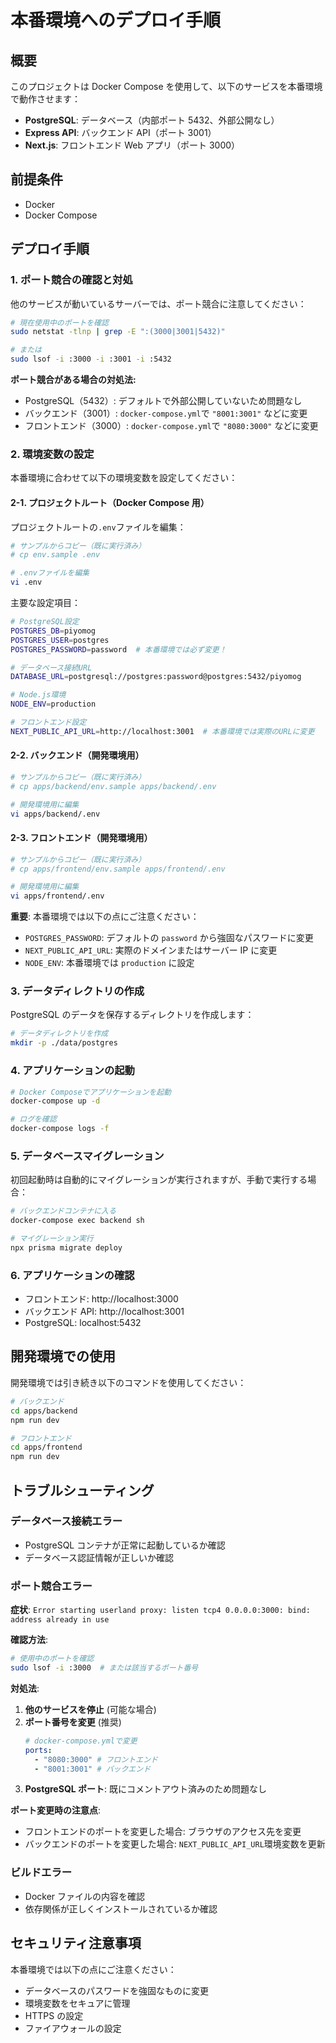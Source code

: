 # 本番環境へのデプロイ手順

## 概要

このプロジェクトは Docker Compose を使用して、以下のサービスを本番環境で動作させます：

- **PostgreSQL**: データベース（内部ポート 5432、外部公開なし）
- **Express API**: バックエンド API（ポート 3001）
- **Next.js**: フロントエンド Web アプリ（ポート 3000）

## 前提条件

- Docker
- Docker Compose

## デプロイ手順

### 1. ポート競合の確認と対処

他のサービスが動いているサーバーでは、ポート競合に注意してください：

```bash
# 現在使用中のポートを確認
sudo netstat -tlnp | grep -E ":(3000|3001|5432)"

# または
sudo lsof -i :3000 -i :3001 -i :5432
```

**ポート競合がある場合の対処法:**

- PostgreSQL（5432）: デフォルトで外部公開していないため問題なし
- バックエンド（3001）: `docker-compose.yml`で `"8001:3001"` などに変更
- フロントエンド（3000）: `docker-compose.yml`で `"8080:3000"` などに変更

### 2. 環境変数の設定

本番環境に合わせて以下の環境変数を設定してください：

#### 2-1. プロジェクトルート（Docker Compose 用）

プロジェクトルートの`.env`ファイルを編集：

```bash
# サンプルからコピー（既に実行済み）
# cp env.sample .env

# .envファイルを編集
vi .env
```

主要な設定項目：

```bash
# PostgreSQL設定
POSTGRES_DB=piyomog
POSTGRES_USER=postgres
POSTGRES_PASSWORD=password  # 本番環境では必ず変更！

# データベース接続URL
DATABASE_URL=postgresql://postgres:password@postgres:5432/piyomog

# Node.js環境
NODE_ENV=production

# フロントエンド設定
NEXT_PUBLIC_API_URL=http://localhost:3001  # 本番環境では実際のURLに変更
```

#### 2-2. バックエンド（開発環境用）

```bash
# サンプルからコピー（既に実行済み）
# cp apps/backend/env.sample apps/backend/.env

# 開発環境用に編集
vi apps/backend/.env
```

#### 2-3. フロントエンド（開発環境用）

```bash
# サンプルからコピー（既に実行済み）
# cp apps/frontend/env.sample apps/frontend/.env

# 開発環境用に編集
vi apps/frontend/.env
```

**重要**: 本番環境では以下の点にご注意ください：

- `POSTGRES_PASSWORD`: デフォルトの `password` から強固なパスワードに変更
- `NEXT_PUBLIC_API_URL`: 実際のドメインまたはサーバー IP に変更
- `NODE_ENV`: 本番環境では `production` に設定

### 3. データディレクトリの作成

PostgreSQL のデータを保存するディレクトリを作成します：

```bash
# データディレクトリを作成
mkdir -p ./data/postgres
```

### 4. アプリケーションの起動

```bash
# Docker Composeでアプリケーションを起動
docker-compose up -d

# ログを確認
docker-compose logs -f
```

### 5. データベースマイグレーション

初回起動時は自動的にマイグレーションが実行されますが、手動で実行する場合：

```bash
# バックエンドコンテナに入る
docker-compose exec backend sh

# マイグレーション実行
npx prisma migrate deploy
```

### 6. アプリケーションの確認

- フロントエンド: http://localhost:3000
- バックエンド API: http://localhost:3001
- PostgreSQL: localhost:5432

## 開発環境での使用

開発環境では引き続き以下のコマンドを使用してください：

```bash
# バックエンド
cd apps/backend
npm run dev

# フロントエンド
cd apps/frontend
npm run dev
```

## トラブルシューティング

### データベース接続エラー

- PostgreSQL コンテナが正常に起動しているか確認
- データベース認証情報が正しいか確認

### ポート競合エラー

**症状**: `Error starting userland proxy: listen tcp4 0.0.0.0:3000: bind: address already in use`

**確認方法**:

```bash
# 使用中のポートを確認
sudo lsof -i :3000  # または該当するポート番号
```

**対処法**:

1. **他のサービスを停止** (可能な場合)
2. **ポート番号を変更** (推奨)
   ```yaml
   # docker-compose.ymlで変更
   ports:
     - "8080:3000" # フロントエンド
     - "8001:3001" # バックエンド
   ```
3. **PostgreSQL ポート**: 既にコメントアウト済みのため問題なし

**ポート変更時の注意点**:

- フロントエンドのポートを変更した場合: ブラウザのアクセス先を変更
- バックエンドのポートを変更した場合: `NEXT_PUBLIC_API_URL`環境変数を更新

### ビルドエラー

- Docker ファイルの内容を確認
- 依存関係が正しくインストールされているか確認

## セキュリティ注意事項

本番環境では以下の点にご注意ください：

- データベースのパスワードを強固なものに変更
- 環境変数をセキュアに管理
- HTTPS の設定
- ファイアウォールの設定
